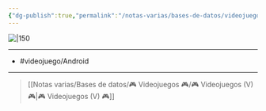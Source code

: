 ```yaml
---
{"dg-publish":true,"permalink":"/notas-varias/bases-de-datos/videojuegos/v-bulu-monster/"}
---
```



![|150](https://play-lh.googleusercontent.com/UlSLyPp38ovQC8BySOH5aywkpnZTH9l90nKYQ-FlYXNgl_fvHaLKaNNTuoirIoPHaxo=w2560-h1440-rw)

---

- #videojuego/Android 

---

> [[Notas varias/Bases de datos/🎮 Videojuegos 🎮/🎮 Videojuegos (V) 🎮\|🎮 Videojuegos (V) 🎮]]